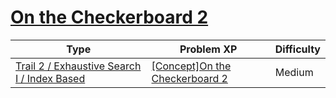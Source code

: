 # [On the Checkerboard 2](https://www.codetree.ai/trails/complete/curated-cards/intro-on-the-checkboard-2)

|Type|Problem XP|Difficulty|
|---|---|---|
|[Trail 2 / Exhaustive Search I / Index Based](https://www.codetree.ai/trail-info/novice-mid/)|[[Concept]On the Checkerboard 2](https://www.codetree.ai/trails/complete/curated-cards/intro-on-the-checkboard-2/)|Medium|

